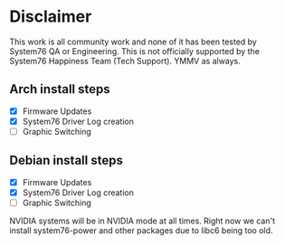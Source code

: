 # Disclaimer

This work is all community work and none of it has been tested by System76 QA or Engineering. This is not officially supported by the System76 Happiness Team (Tech Support). YMMV as always. 

## Arch install steps

- [x] Firmware Updates
- [x] System76 Driver Log creation
- [ ] Graphic Switching

## Debian install steps

- [x] Firmware Updates
- [x] System76 Driver Log creation
- [ ] Graphic Switching

NVIDIA systems will be in NVIDIA mode at all times. Right now we can't install system76-power and other packages due to libc6 being too old. 
